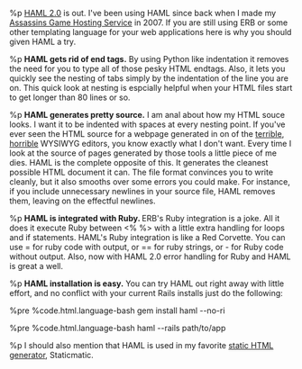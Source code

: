%p
  <a href="http://nex-3.com/posts/76-haml-2-0">HAML 2.0</a> is out. I've been using HAML since back when I made my <a href="http://www.sassins.com">Assassins Game Hosting Service</a> in 2007. If you are still using ERB or some other templating language for your web applications here is why you should given HAML a try.

%p
  <strong>HAML gets rid of end tags.</strong> By using Python like indentation it removes the need for you to type all of those pesky HTML endtags. Also, it lets you quickly see the nesting of tabs simply by the indentation of the line you are on. This quick look at nesting is espcially helpful when your HTML files start to get longer than 80 lines or so.

%p
  <strong>HAML generates pretty source.</strong> I am anal about how my HTML souce looks. I want it to be indented with spaces at every nesting point. If you've ever seen the HTML source for a webpage generated in on of the <a href="http://www.adobe.com/products/dreamweaver/">terrible</a>, <a href="http://office.microsoft.com/en-us/frontpage/default.aspx">horrible</a> WYSIWYG editors, you know exactly what I don't want. Every time I look at the source of pages generated by those tools a little piece of me dies. HAML is the complete opposite of this. It generates the cleanest possible HTML document it can. The file format convinces you to write cleanly, but it also smooths over some errors you could make. For instance, if you include unnecessary newlines in your source file, HAML removes them, leaving on the effectful newlines.

%p
  <strong>HAML is integrated with Ruby. </strong>ERB's Ruby integration is a joke. All it does it execute Ruby between &lt;% %&gt; with a little extra handling for loops and if statements. HAML's Ruby integration is like a Red Corvette. You can use = for ruby code with output, or == for ruby strings, or - for Ruby code without output. Also, now with HAML 2.0 error handling for Ruby and HAML is great a well.

%p
  <strong>HAML installation is easy.</strong> You can try HAML out right away with little effort, and no conflict with your current Rails installs just do the following:

%pre
  %code.html.language-bash
    gem install haml --no-ri

%pre
  %code.html.language-bash
    haml --rails path/to/app

%p
  I should also mention that HAML is used in my favorite <a href="http://staticmatic.rubyforge.org">static HTML generator</a>, Staticmatic.
